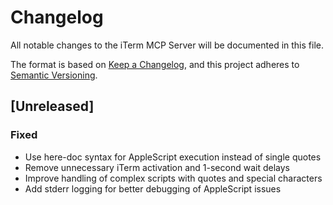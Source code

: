 # Changelog

All notable changes to the iTerm MCP Server will be documented in this file.

The format is based on [Keep a Changelog](https://keepachangelog.com/en/1.0.0/),
and this project adheres to [Semantic Versioning](https://semver.org/spec/v2.0.0.html).

## [Unreleased]

### Fixed
- Use here-doc syntax for AppleScript execution instead of single quotes
- Remove unnecessary iTerm activation and 1-second wait delays
- Improve handling of complex scripts with quotes and special characters
- Add stderr logging for better debugging of AppleScript issues